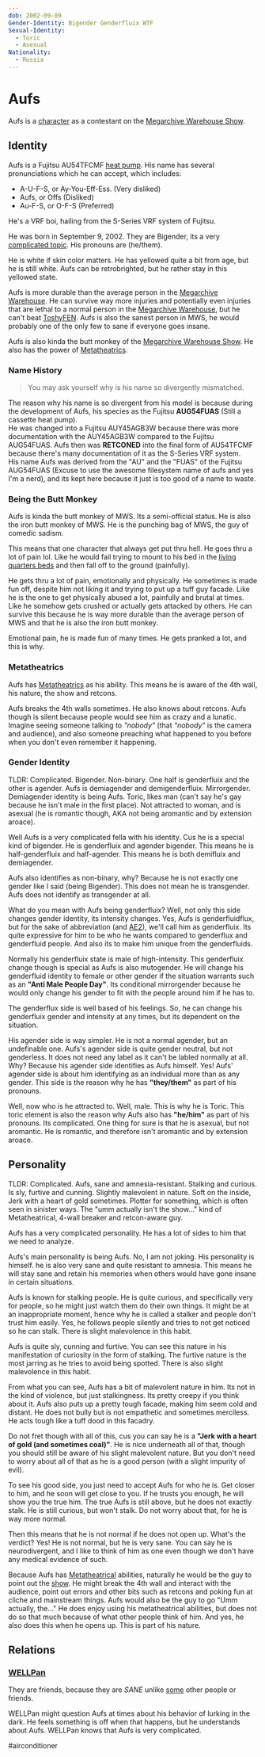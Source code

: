 ```yaml
---
dob: 2002-09-09
Gender-Identity: Bigender Genderfluix WTF
Sexual-Identity:
  - Toric
  - Asexual
Nationality:
  - Russia
---
```

# Aufs

Aufs is a [character](Characters.md) as a contestant on the [Megarchive Warehouse Show](../../../Megarchive%20Warehouse%20Show/Megarchive%20Warehouse%20Show.md).

## Identity

Aufs is a Fujitsu AU54TFCMF  [heat pump](../../Species/Air%20Conditioners.md). His name has several pronunciations which he can accept, which includes:
- A-U-F-S, or Ay-You-Eff-Ess. (Very disliked)
- Aufs, or Offs (Disliked)
- Au-F-S, or O-F-S (Preferred)

He's a VRF boi, hailing from the S-Series VRF system of Fujitsu.

He was born in September 9, 2002. They are Bigender, its a very [complicated topic](#Gender%20Identity). His pronouns are (he/them).

He is white if skin color matters. He has yellowed quite a bit from age, but he is still white. Aufs can be retrobrighted, but he rather stay in this yellowed state.

Aufs is more durable than the average person in the [Megarchive Warehouse](Megarchive%20Warehouse.md). He can survive way more injuries and potentially even injuries that are lethal to a normal person in the [Megarchive Warehouse](Megarchive%20Warehouse.md), but he can't beat [ToshyFEN](ToshyFEN.md). Aufs is also the sanest person in MWS, he would probably one of the only few to sane if everyone goes insane. 

Aufs is also kinda the butt monkey of the [Megarchive Warehouse Show](Megarchive%20Warehouse%20Show.md). He also has the power of [Metatheatrics](#Metatheatrics).

### Name History

> You may ask yourself why is his name so divergently mismatched.

The reason why his name is so divergent from his model is because during the development of Aufs, his species as the Fujitsu **AUG54FUAS** (Still a cassette heat pump).  
He was changed into a Fujitsu AUY45AGB3W because there was more documentation with the AUY45AGB3W compared to the Fujitsu AUG54FUAS. Aufs then was **RETCONED** into the final form of AU54TFCMF because there's many documentation of it as the S-Series VRF system.  
His name Aufs was derived from the "AU" and the "FUAS" of the Fujitsu AUG54FUAS (Excuse to use the awesome filesystem name of aufs and yes I'm a nerd), and its kept here because it just is too good of a name to waste. 
### Being the Butt Monkey

Aufs is kinda the butt monkey of MWS. Its a semi-official status. He is also the iron butt monkey of MWS. He is the punching bag of MWS, the guy of comedic sadism.

This means that one character that always get put thru hell. He goes thru a lot of pain lol. Like he would fail trying to mount to his bed in the [living quarters beds](Megarchive%20Warehouse.md#Beds) and then fall off to the ground (painfully).

He gets thru a lot of pain, emotionally and physically. He sometimes is made fun off, despite him not liking it and trying to put up a tuff guy facade. Like he is the one to get physically abused a lot, painfully and brutal at times. Like he somehow gets crushed or actually gets attacked by others. He can survive this because he is way more durable than the average person of MWS and that he is also the iron butt monkey.

Emotional pain, he is made fun of many times. He gets pranked a lot, and this is why.

### Metatheatrics
Aufs has [Metatheatrics](Metatheatrics.md) as his ability. This means he is aware of the 4th wall, his nature, the show and retcons.

Aufs breaks the 4th walls sometimes. He also knows about retcons. Aufs though is silent because people would see him as crazy and a lunatic. Imagine seeing someone talking to *"nobody"* (that *"nobody"* is the camera and audience), and also someone preaching what happened to you before when you don't even remember it happening.

### Gender Identity
TLDR: Complicated. Bigender. Non-binary. One half is genderfluix and the other is agender. Aufs is demiagender and demigenderfluix. Mirrorgender. Demiagender identity is being Aufs. Toric, likes man (can't say he's gay because he isn't male in the first place). Not attracted to woman, and is asexual (he is romantic though, AKA not being aromantic and by extension aroace).

Well Aufs is a very complicated fella with his identity. Cus he is a special kind of bigender. He is genderfluix and agender bigender. This means he is half-genderfluix and half-agender. This means he is both demifluix and demiagender. 

Aufs also identifies as non-binary, why? Because he is not exactly one gender like I said (being Bigender). This does not mean he is transgender. Aufs does not identify as transgender at all.

What do you mean with Aufs being genderfluix? Well, not only this side changes gender identity, its intensity changes. Yes, Aufs is genderfluidflux, but for the sake of abbreviation (and [AE2](https://guide.appliedenergistics.org/1.21/items-blocks-machines/fluix_crystal)), we'll call him as genderfluix. Its quite expressive for him to be who he wants compared to genderflux and genderfluid people. And also its to make him unique from the genderfluids. 

Normally his genderfluix state is male of high-intensity. This genderfluix change though is special as Aufs is also mutogender. He will change his genderfluid identity to female or other gender if the situation warrants such as an **"Anti Male People Day"**. Its conditional mirrorgender because he would only change his gender to fit with the people around him if he has to.

The genderflux side is well based of his feelings. So, he can change his genderfluix gender and intensity at any times, but its dependent on the situation. 

His agender side is way simpler. He is not a normal agender, but an undefinable one. Aufs's agender side is quite gender neutral, but not genderless. It does not need any label as it can't be labled normally at all. Why? Because his agender side identifies as Aufs himself. Yes! Aufs' agender side is about him identifying as an individual more than as any gender. This side is the reason why he has **"they/them"** as part of his pronouns.

Well, now who is he attracted to. Well, male. This is why he is Toric. This toric element is also the reason why Aufs also has **"he/him"** as part of his pronouns. Its complicated. One thing for sure is that he is asexual, but not aromantic. He is romantic, and therefore isn't aromantic and by extension aroace.

## Personality
TLDR: Complicated. Aufs, sane and amnesia-resistant. Stalking and curious. Is sly, furtive and cunning. Slightly malevolent in nature. Soft on the inside, Jerk with a heart of gold sometimes. Plotter for something, which is often seen in sinister ways. The "umm actually isn't the show..." kind of Metatheatrical, 4-wall breaker and retcon-aware guy.

Aufs has a very complicated personality. He has a lot of sides to him that we need to analyze.

Aufs's main personality is being Aufs. No, I am not joking. His personality is himself. he is also very sane and quite resistant to amnesia. This means he will stay sane and retain his memories when others would have gone insane in certain situations.

Aufs is known for stalking people. He is quite curious, and specifically very for people, so he might just watch them do their own things. It might be at an inappropriate moment, hence why he is called a stalker and people don't trust him easily. Yes, he follows people silently and tries to not get noticed so he can stalk. There is slight malevolence in this habit.

Aufs is quite sly, cunning and furtive. You can see this nature in his manifestation of curiosity in the form of stalking. The furtive nature is the most jarring as he tries to avoid being spotted. There is also slight malevolence in this habit.

From what you can see, Aufs has a bit of malevolent nature in him. Its not in the kind of violence, but just stalkingness. Its pretty creepy if you think about it. Aufs also puts up a pretty tough facade, making him seem cold and distant. He does not bully but is not empathetic and sometimes merciless. He acts tough like a tuff dood in this facadry.

Do not fret though with all of this, cus you can say he is a **"Jerk with a heart of gold (and sometimes coal)"**. He is nice underneath all of that, though you should still be aware of his slight malevolent nature. But you don't need to worry about all of that as he is a good person (with a slight impurity of evil).

To see his good side, you just need to accept Aufs for who he is. Get closer to him, and he soon will get close to you. If he trusts you enough, he will show you the true him. The true Aufs is still above, but he does not exactly stalk. He is still curious, but won't stalk. Do not worry about that, for he is way more normal.

Then this means that he is not normal if he does not open up. What's the verdict? Yes! He is not normal, but he is very sane. You can say he is neurodivergent, and I like to think of him as one even though we don't have any medical evidence of such.

Because Aufs has [Metatheatrical](#Metatheatrics) abilities, naturally he would be the guy to point out the [show](Megarchive%20Warehouse%20Show.md). He might break the 4th wall and interact with the audience, point out errors and other bits such as retcons and poking fun at cliche and mainstream things. Aufs would also be the guy to go "Umm actually, the..." He does enjoy using his metatheatrical abilities, but does not do so that much because of what other people think of him. And yes, he also does this when he opens up. This is part of his nature.

## Relations

### [WELLPan](WELLPan.md)
They are friends, because they are *SANE* unlike [some](ToshyFEN.md) other people or friends.

WELLPan might question Aufs at times about his behavior of lurking in the dark. He feels something is off when that happens, but he understands about Aufs. WELLPan knows that Aufs is very complicated.

#airconditioner 